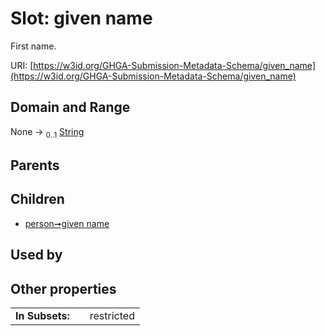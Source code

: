 
# Slot: given name


First name.

URI: [https://w3id.org/GHGA-Submission-Metadata-Schema/given_name](https://w3id.org/GHGA-Submission-Metadata-Schema/given_name)


## Domain and Range

None &#8594;  <sub>0..1</sub> [String](types/String.md)

## Parents


## Children

 *  [person➞given name](person_given_name.md)

## Used by


## Other properties

|  |  |  |
| --- | --- | --- |
| **In Subsets:** | | restricted |

